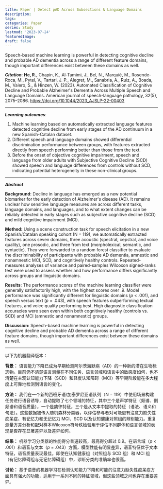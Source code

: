 ```yaml
---
title: Paper | Detect pAD Across Subsections & Language Domains
description:
tags:
categories: Paper
series: Study
lastmod: '2023-07-24'
featuredImage:
draft: false
---
```

Speech-based machine learning is powerful in detecting cognitive decline and probable AD dementia across a range of different feature domains, though important differences exist between these domains as well.


<!--more-->

_**Citation**_: **He, R.**, Chapin, K., Al-Tamimi, J., Bel, N., Marquié, M., Rosende-Roca, M., Pytel, V., Tartari, J. P., Alegret, M., Sanabria, A., Ruiz, A., Boada, M., Valero, S., & Hinzen, W. (2023). Automated Classification of Cognitive Decline and Probable Alzheimer's Dementia Across Multiple Speech and Language Domains. American journal of speech-language pathology, 32(5), 2075–2086. https://doi.org/10.1044/2023_AJSLP-22-00403

---

_**Learning outcomes**_: 
1. Machine learning based on automatically extracted language features detected cognitive decline from early stages of the AD continuum in a new Spanish-Catalan dataset. 
2. Different speech and language domains showed differential discrimination performance between groups, with features extracted directly from speech performing better than those from the text. 
3. Before the onset of objective cognitive impairment, speech and language from older adults with Subjective Cognitive Decline (SCD) showed speech and language differences from controls without SCD, indicating potential heterogeneity in these non-clinical groups. 

---

_**Abstract**_

**Background:** Decline in language has emerged as a new potential biomarker for the early detection of Alzheimer's disease (AD). It remains unclear how sensitive language measures are across different tasks, language domains, and languages, and to what extent changes can be reliably detected in early stages such as subjective cognitive decline (SCD) and mild cognitive impairment (MCI).

**Method:** Using a scene construction task for speech elicitation in a new Spanish/Catalan speaking cohort (N = 119), we automatically extracted features across seven domains, three acoustic (spectral, cepstral, and voice quality), one prosodic, and three from text (morpholexical, semantic, and syntactic). They were forwarded to a random forest classifier to evaluate the discriminability of participants with probable AD dementia, amnestic and nonamnestic MCI, SCD, and cognitively healthy controls. Repeated-measures analyses of variance and paired-samples Wilcoxon signed-ranks test were used to assess whether and how performance differs significantly across groups and linguistic domains.

**Results:** The performance scores of the machine learning classifier were generally satisfactorily high, with the highest scores over .9. Model performance was significantly different for linguistic domains (*p* < .001), and speech versus text (*p* = .043), with speech features outperforming textual features, and voice quality performing best. High diagnostic classification accuracies were seen even within both cognitively healthy (controls vs. SCD) and MCI (amnestic and nonamnestic) groups.

**Discussion:** Speech-based machine learning is powerful in detecting cognitive decline and probable AD dementia across a range of different feature domains, though important differences exist between these domains as well.

---

以下为机器翻译版本：

**背景：** 语言能力下降已成为早期检测阿尔茨海默病（AD）的一种新的潜在生物标志物。目前仍不清楚语言测量在不同任务、语言领域和语言中的敏感度如何，也不清楚在主观认知能力下降（SCD）和轻度认知障碍（MCI）等早期阶段能在多大程度上可靠地检测到语言的变化。

**方法：** 我们在一个新的西班牙语/加泰罗尼亚语队列（N = 119）中使用场景构建任务进行语音诱导，自动提取了七个领域的特征，其中三个是声学特征（频谱、倒频谱和语音质量），一个是韵律特征，三个是从文本中提取的特征（语法、语义和句法）。这些数据被传入随机森林分类器，以评估参与者对可能患有注意力缺失性痴呆症、有记忆力和无记忆力 MCI、SCD 以及认知健康对照组的辨别能力。重复测量方差分析和配对样本Wilcoxon符号秩检验用于评估不同群体和语言领域的表现是否存在显著差异以及差异如何。

**结果：** 机器学习分类器的性能得分普遍较高，最高得分超过 0.9。在语言域（*p* < .001）和语音与文本（*p* = .043）方面，模型性能有明显差异，语音特征优于文本特征，语音质量表现最佳。即使在认知健康组（对照组与 SCD 组）和 MCI 组（有记忆障碍组与无记忆障碍组）中，诊断分类的准确率也很高。

**讨论：** 基于语音的机器学习在检测认知能力下降和可能的注意力缺失性痴呆症方面具有强大的功能，适用于一系列不同的特征领域，但这些领域之间也存在重要差异。

